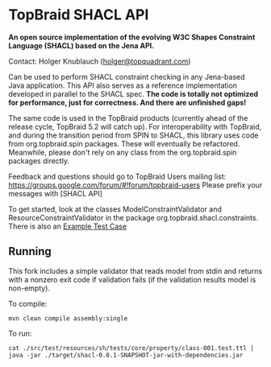 # TopBraid SHACL API

**An open source implementation of the evolving W3C Shapes Constraint Language (SHACL) based on the Jena API.**

Contact: Holger Knublauch (holger@topquadrant.com)

Can be used to perform SHACL constraint checking in any Jena-based Java application.
This API also serves as a reference implementation developed in parallel to the SHACL spec.
**The code is totally not optimized for performance, just for correctness. And there are unfinished gaps!**

The same code is used in the TopBraid products (currently ahead of the release cycle, TopBraid 5.2 will catch up).
For interoperability with TopBraid, and during the transition period from SPIN to SHACL, this library
uses code from org.topbraid.spin packages. These will eventually be refactored.
Meanwhile, please don't rely on any class from the org.topbraid.spin packages directly. 

Feedback and questions should go to TopBraid Users mailing list:
https://groups.google.com/forum/#!forum/topbraid-users
Please prefix your messages with [SHACL API]

To get started, look at the classes ModelConstraintValidator and ResourceConstraintValidator in
the package org.topbraid.shacl.constraints. There is also an [Example Test Case](../master/src/test/java/org/topbraid/shacl/ValidationExample.java)

## Running 

This fork includes a simple validator that reads model from stdin and returns with a nonzero exit code if validation fails (if the validation results model is non-empty).

To compile:

```
mvn clean compile assembly:single
```

To run:

```
cat ./src/test/resources/sh/tests/core/property/class-001.test.ttl | java -jar ./target/shacl-0.0.1-SNAPSHOT-jar-with-dependencies.jar
```